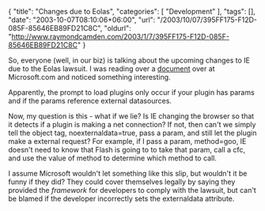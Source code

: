 {
	"title": "Changes due to Eolas",
	"categories": [
		"Development"
	],
	"tags": [],
	"date": "2003-10-07T08:10:06+06:00",
	"url": "/2003/10/07/395FF175-F12D-085F-85646EB89FD21C8C",
	"oldurl": "http://www.raymondcamden.com/2003/1/7/395FF175-F12D-085F-85646EB89FD21C8C"
}

So, everyone (well, in our biz) is talking about the upcoming changes to IE due to the Eolas lawsuit. I was reading over a <a href="http://msdn.microsoft.com/ieupdate/activexchanges.asp#userexperience">document</a> over at Microsoft.com and noticed something interesting. 

Apparently, the prompt to load plugins only occur if your plugin has params and if the params reference external datasources.

Now, my question is this - what if we lie? Is IE changing the browser so that it detects if a plugin is making a net connection? If not, then can't we simply tell the object tag, noexternaldata=true, pass a param, and still let the plugin make a external request? For example, if I pass a param, method=goo, IE doesn't need to know that Flash is going to to take that param, call a cfc, and use the value of method to determine which method to call.

I assume Microsoft wouldn't let something like this slip, but wouldn't it be funny if they did? They could cover themselves legally by saying they provided the <i>framework</i> for developers to comply with the lawsuit, but can't be blamed if the developer incorrectly sets the externaldata attribute.